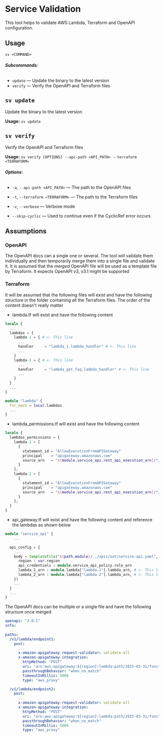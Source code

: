 # Service Validation

This tool helps to validate AWS Lambda, Terraform and OpenAPI configuration.

## Usage

`sv <COMMAND>`

###### **Subcommands:**

* `update` — Update the binary to the latest version
* `verify` — Verify the OpenAPI and Terraform files

## `sv update`

Update the binary to the latest version

**Usage:** `sv update`

## `sv verify`

Verify the OpenAPI and Terraform files

**Usage:** `sv verify [OPTIONS] --api-path <API_PATH> --terraform <TERRAFORM>`

###### **Options:**

* `-a`, `--api-path <API_PATH>` — The path to the OpenAPI files
* `-t`, `--terraform <TERRAFORM>` — The path to the Terraform files
* `-v`, `--verbose` — Verbose mode

* `--skip-cyclic` — Used to continue even if the CyclicRef error occurs


## Assumptions

### OpenAPI

The OpenAPI docs can a single one or several. The tool will validate them individually and then temporarily merge them into a single file and validate it. It is assumed that the *merged* OpenAPI file will be used as a template file by Terraform. It expects OpenAPI v3, v3.1 might be supported

### Terraform

It will be assumed that the following files will exist and have the following structure in the folder containing all the Terraform files. The order of the content doesn't really matter

 * lambda.tf will exist and have the following content
```terraform
locals {
  ...
  lambdas = {
    lambda-1 = { # <- This line
      ...
      handler     = "lambda_1.lambda_handler" # <- This line
      ...
    }
    lambda-2 = { # <- This line
      ...
      handler     = "lambda_get_faq.lambda_handler" # <- This line
      ...
    }
  }
  ...
}

module "lambda" {
  for_each = local.lambdas
  ...
}
```
 * lambda_permissions.tf will exist and have the following content
```terraform
locals {
  lambdas_permissions = {
    lambda-1 = [
      {
        statement_id = "AllowExecutionFromAPIGateway"
        principal    = "apigateway.amazonaws.com"
        source_arn   = "${module.service_api.rest_api_execution_arn}/*/POST/v1/lambda/endpoint1"
      }
    ],
    lambda-2 = [
      {
        statement_id = "AllowExecutionFromAPIGateway"
        principal    = "apigateway.amazonaws.com"
        source_arn   = "${module.service_api.rest_api_execution_arn}/*/POST/v1/lambda/endpoint2"
      }
    ],
  }
}
```
 * api_gateway.tf will exist and have the following content and reference the lambdas as shown below
```terraform
module "service_api" {
    ...

  api_config = {
    ...
    body = templatefile("${path.module}/../apis/out/service-api.yaml", { #
      region : var.region
      api_credentials : module.service_api_policy.role_arn
      lambda_1_arn : module.lambda["lambda-1"].lambda_arn, # <- This line
      lambda_2_arn : module.lambda["lambda-2"].lambda_arn, # <- This line
    })
    ...
  }
  ...
}
```

The OpenAPI docs can be multiple or a single file and have the following structure once merged

```yaml
openapi: "3.0.1"
info:
  ...
paths:
  /v1/lambda/endpoint1:
    post:
      ...
      x-amazon-apigateway-request-validator: validate-all
      x-amazon-apigateway-integration:
        httpMethod: "POST"
        uri: "arn:aws:apigateway:${region}:lambda:path/2015-03-31/functions/${lambda_1_arn}/invocations" # <- This line, the `${lambda_1_arn}` section
        passthroughBehavior: "when_no_match"
        timeoutInMillis: 5000
        type: "aws_proxy"

  /v1/lambda/endpoint2:
    post:
      ...
      x-amazon-apigateway-request-validator: validate-all
      x-amazon-apigateway-integration:
        httpMethod: "POST"
        uri: "arn:aws:apigateway:${region}:lambda:path/2015-03-31/functions/${lambda_2_arn}/invocations" # <- This line, the `${lambda_2_arn}` section
        passthroughBehavior: "when_no_match"
        timeoutInMillis: 5000
        type: "aws_proxy"
```
